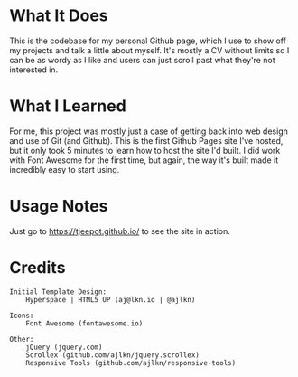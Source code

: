 # What It Does #
This is the codebase for my personal Github page, which I use to show off my projects and talk a little about myself. 
It's mostly a CV without limits so I can be as wordy as I like and users can just scroll past what they're not 
interested in.

# What I Learned #
For me, this project was mostly just a case of getting back into web design and use of Git (and Github). This is the first Github Pages site I've hosted, but it only took 5 minutes to learn how to host the site I'd built. I did work with Font Awesome for the first time, but again, the way it's built made it incredibly easy to start using.

# Usage Notes #
Just go to https://tjeepot.github.io/ to see the site in action.


# Credits #

	Initial Template Design: 
		Hyperspace | HTML5 UP (aj@lkn.io | @ajlkn)

	Icons:
		Font Awesome (fontawesome.io)

	Other:
		jQuery (jquery.com)
		Scrollex (github.com/ajlkn/jquery.scrollex)
		Responsive Tools (github.com/ajlkn/responsive-tools)